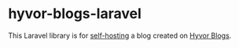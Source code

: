 # hyvor-blogs-laravel

This Laravel library is for [self-hosting](https://blogs.hyvor.com/docs/self-hosting-web-frameowkr) a blog created on [Hyvor Blogs](https://blogs.hyvor.com).